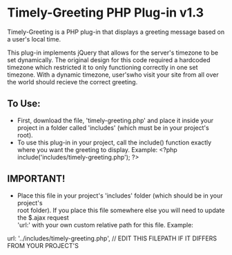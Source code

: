 # Timely-Greeting PHP Plug-in v1.3
 
Timely-Greeting is a PHP plug-in that displays a greeting message based on a user's local time.

This plug-in implements jQuery that allows for the server's timezone to be set dynamically. The original design for this code required a hardcoded timezone which restricted it to only functioning correctly in one set timezone. With a dynamic timezone, user'swho visit your site from all over the world should recieve the correct greeting.

## To Use:
* First, download the file, 'timely-greeting.php' and place it inside your project in a folder called 'includes' (which must be in your project's root).
* To use this plug-in in your project, call the include() function exactly where you want the greeting to display.
Example:
\<?php include('includes/timely-greeting.php'); ?>

## IMPORTANT!
* Place this file in your project's 'includes' folder (which should be in your project's  
root folder). If you place this file somewhere else you will need to update the $.ajax request     
'url:' with your own custom relative path for this file. Example:

url: '../includes/timely-greeting.php', // EDIT THIS FILEPATH IF IT DIFFERS FROM YOUR PROJECT'S 
    

